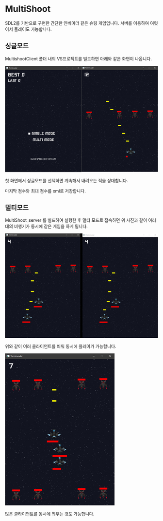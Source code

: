 # MultiShoot
SDL2를 기반으로 구현한 간단한 인베이더 같은 슈팅 게임입니다.
서버를 이용하여 여럿이서 플레이도 가능합니다.

## 싱글모드
MultishootClient 폴더 내의 VS프로젝트를 빌드하면 아래와 같은 화면이 나옵니다.

![image1](./readmeResource/image_1.png)

첫 화면에서 싱글모드를 선택하면 계속해서 내려오는 적을 상대합니다.

마지막 점수와 최대 점수를 xml로 저장합니다.

## 멀티모드

MultiShoot_server 를 빌드하여 실행한 후 멀티 모드로 접속하면 위 사진과 같이 여러대의 비행기가 동시에 같은 게임을 하게 됩니다.

![image2](./readmeResource/image_2.png)

위와 같이 여러 클라이언트를 띄워 동시에 플레이가 가능합니다.

![image3](./readmeResource/image_3.png)

많은 클라이언트를 동시에 띄우는 것도 가능합니다.
